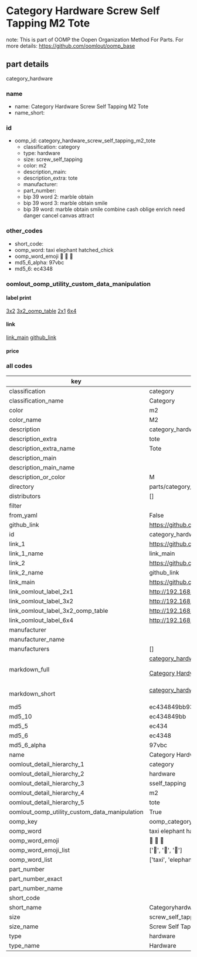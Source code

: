 # Category Hardware Screw Self Tapping M2 Tote  

note: This is part of OOMP the Oopen Organization Method For Parts. For more details: https://github.com/oomlout/oomp_base

##  part details



category_hardware

### name
* name: Category Hardware Screw Self Tapping M2 Tote
* name_short: 
### id
* oomp_id: category_hardware_screw_self_tapping_m2_tote
  * classification: category
  * type: hardware
  * size: screw_self_tapping
  * color: m2
  * description_main: 
  * description_extra: tote
  * manufacturer: 
  * part_number: 
  * bip 39 word 2: marble obtain
  * bip 39 word 3: marble obtain smile
  * bip 39 word: marble obtain smile combine cash oblige enrich need danger cancel canvas attract

### other_codes
* short_code: 
* oomp_word: taxi elephant hatched_chick
* oomp_word_emoji :taxi: :elephant: :hatched_chick:
* md5_6_alpha: 97vbc
* md5_6: ec4348






### oomlout_oomp_utility_custom_data_manipulation
#### label print
[3x2](http://192.168.1.245:1112/?label=oomp%2097vbc)
[3x2_oomp_table](http://192.168.1.107:1112/?label=oomp%2097vbc)
[2x1](http://192.168.1.242:1112/?label=oomp%2097vbc)
[6x4](http://192.168.1.55:1112/?label=oomp%2097vbc)    

#### link

[link_main](https://github.com/oomlout/oomlout_oomp_current_version_messy/tree/main/parts/category_hardware_screw_self_tapping_m2_tote) [github_link](https://github.com/oomlout/oomlout_oomp_part_src/tree/main/parts/category_hardware_screw_self_tapping_m2_tote)                             

#### price







### all codes 
| key | value |  
| --- | --- |  
| classification | category |  
| classification_name | Category |  
| color | m2 |  
| color_name | M2 |  
| description | category_hardware |  
| description_extra | tote |  
| description_extra_name | Tote |  
| description_main |  |  
| description_main_name |  |  
| description_or_color | M  |  
| directory | parts/category_hardware_screw_self_tapping_m2_tote |  
| distributors | [] |  
| filter |  |  
| from_yaml | False |  
| github_link | https://github.com/oomlout/oomlout_oomp_part_src/tree/main/parts/category_hardware_screw_self_tapping_m2_tote |  
| id | category_hardware_screw_self_tapping_m2_tote |  
| link_1 | https://github.com/oomlout/oomlout_oomp_current_version_messy/tree/main/parts/category_hardware_screw_self_tapping_m2_tote |  
| link_1_name | link_main |  
| link_2 | https://github.com/oomlout/oomlout_oomp_part_src/tree/main/parts/category_hardware_screw_self_tapping_m2_tote |  
| link_2_name | github_link |  
| link_main | https://github.com/oomlout/oomlout_oomp_current_version_messy/tree/main/parts/category_hardware_screw_self_tapping_m2_tote |  
| link_oomlout_label_2x1 | http://192.168.1.242:1112/?label=oomp%2097vbc |  
| link_oomlout_label_3x2 | http://192.168.1.245:1112/?label=oomp%2097vbc |  
| link_oomlout_label_3x2_oomp_table | http://192.168.1.107:1112/?label=oomp%2097vbc |  
| link_oomlout_label_6x4 | http://192.168.1.55:1112/?label=oomp%2097vbc |  
| manufacturer |  |  
| manufacturer_name |  |  
| manufacturers | [] |  
| markdown_full | [category_hardware_screw_self_tapping_m2_tote](https://github.com/oomlout/oomlout_oomp_current_version_messy/tree/main/parts/category_hardware_screw_self_tapping_m2_tote)<br>[](https://github.com/oomlout/oomlout_oomp_current_version_messy/tree/main/parts/category_hardware_screw_self_tapping_m2_tote)<br>[Category Hardware Screw Self Tapping M2 Tote](https://github.com/oomlout/oomlout_oomp_current_version_messy/tree/main/parts/category_hardware_screw_self_tapping_m2_tote)<br><br> |  
| markdown_short | [category_hardware_screw_self_tapping_m2_tote](https://github.com/oomlout/oomlout_oomp_current_version_messy/tree/main/parts/category_hardware_screw_self_tapping_m2_tote)<br><br> |  
| md5 | ec434849bb93c9626091a2df9966243d |  
| md5_10 | ec434849bb |  
| md5_5 | ec434 |  
| md5_6 | ec4348 |  
| md5_6_alpha | 97vbc |  
| name | Category Hardware Screw Self Tapping M2 Tote |  
| oomlout_detail_hierarchy_1 | category |  
| oomlout_detail_hierarchy_2 | hardware |  
| oomlout_detail_hierarchy_3 | sself_tapping |  
| oomlout_detail_hierarchy_4 | m2 |  
| oomlout_detail_hierarchy_5 | tote |  
| oomlout_oomp_utility_custom_data_manipulation | True |  
| oomp_key | oomp_category_hardware_screw_self_tapping_m2_tote |  
| oomp_word | taxi elephant hatched_chick |  
| oomp_word_emoji | :taxi: :elephant: :hatched_chick: |  
| oomp_word_emoji_list | [':taxi:', ':elephant:', ':hatched_chick:'] |  
| oomp_word_list | ['taxi', 'elephant', 'hatched_chick'] |  
| part_number |  |  
| part_number_exact |  |  
| part_number_name |  |  
| short_code |  |  
| short_name | Categoryhardware |  
| size | screw_self_tapping |  
| size_name | Screw Self Tapping |  
| type | hardware |  
| type_name | Hardware |  
